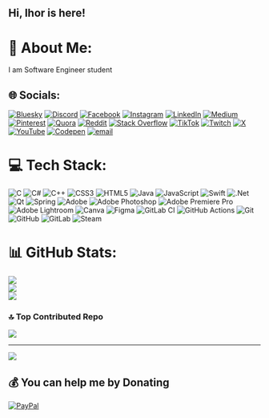 ## Hi, Ihor is here!
# 💫 About Me:
I am Software Engineer student<br>


## 🌐 Socials:
[![Bluesky](https://img.shields.io/badge/bluesky-0285FF?style=for-the-badge&logo=bluesky&logoColor=%23FFFFFF)](https://bsky.app/profile/ihnore-ihor.bsky.social) [![Discord](https://img.shields.io/badge/Discord-%237289DA.svg?logo=discord&logoColor=white)](https://discord.gg/igor_braichenko) [![Facebook](https://img.shields.io/badge/Facebook-%231877F2.svg?logo=Facebook&logoColor=white)](https://facebook.com/61550984544821) [![Instagram](https://img.shields.io/badge/Instagram-%23E4405F.svg?logo=Instagram&logoColor=white)](https://instagram.com/igor_braichenko) [![LinkedIn](https://img.shields.io/badge/LinkedIn-%230077B5.svg?logo=linkedin&logoColor=white)](https://linkedin.com/in/ihorbraichenko) [![Medium](https://img.shields.io/badge/Medium-12100E?logo=medium&logoColor=white)](https://medium.com/@igorbrajchenko) [![Pinterest](https://img.shields.io/badge/Pinterest-%23E60023.svg?logo=Pinterest&logoColor=white)](https://pinterest.com/igorbrajchenko) [![Quora](https://img.shields.io/badge/Quora-%23B92B27.svg?logo=Quora&logoColor=white)](https://quora.com/profile/Ihor-Braichenko) [![Reddit](https://img.shields.io/badge/Reddit-%23FF4500.svg?logo=Reddit&logoColor=white)](https://reddit.com/user/u/Igor_Braichenko) [![Stack Overflow](https://img.shields.io/badge/-Stackoverflow-FE7A16?logo=stack-overflow&logoColor=white)](https://stackoverflow.com/users/Ihnore_Ihor) [![TikTok](https://img.shields.io/badge/TikTok-%23000000.svg?logo=TikTok&logoColor=white)](https://tiktok.com/@ihnore_ihor) [![Twitch](https://img.shields.io/badge/Twitch-%239146FF.svg?logo=Twitch&logoColor=white)](https://twitch.tv/Ihnore_Ihor) [![X](https://img.shields.io/badge/X-black.svg?logo=X&logoColor=white)](https://x.com/@igor_braichenko) [![YouTube](https://img.shields.io/badge/YouTube-%23FF0000.svg?logo=YouTube&logoColor=white)](https://youtube.com/@@IhnoreIhor) [![Codepen](https://img.shields.io/badge/Codepen-000000?logo=codepen&logoColor=white)](https://codepen.io/@ihor_braichenko) [![email](https://img.shields.io/badge/Email-D14836?logo=gmail&logoColor=white)](mailto:ihorbraichenko@gmail.com) 

# 💻 Tech Stack:
![C](https://img.shields.io/badge/c-%2300599C.svg?style=for-the-badge&logo=c&logoColor=white) ![C#](https://img.shields.io/badge/c%23-%23239120.svg?style=for-the-badge&logo=csharp&logoColor=white) ![C++](https://img.shields.io/badge/c++-%2300599C.svg?style=for-the-badge&logo=c%2B%2B&logoColor=white) ![CSS3](https://img.shields.io/badge/css3-%231572B6.svg?style=for-the-badge&logo=css3&logoColor=white) ![HTML5](https://img.shields.io/badge/html5-%23E34F26.svg?style=for-the-badge&logo=html5&logoColor=white) ![Java](https://img.shields.io/badge/java-%23ED8B00.svg?style=for-the-badge&logo=openjdk&logoColor=white) ![JavaScript](https://img.shields.io/badge/javascript-%23323330.svg?style=for-the-badge&logo=javascript&logoColor=%23F7DF1E) ![Swift](https://img.shields.io/badge/swift-F54A2A?style=for-the-badge&logo=swift&logoColor=white) ![.Net](https://img.shields.io/badge/.NET-5C2D91?style=for-the-badge&logo=.net&logoColor=white) ![Qt](https://img.shields.io/badge/Qt-%23217346.svg?style=for-the-badge&logo=Qt&logoColor=white) ![Spring](https://img.shields.io/badge/spring-%236DB33F.svg?style=for-the-badge&logo=spring&logoColor=white) ![Adobe](https://img.shields.io/badge/adobe-%23FF0000.svg?style=for-the-badge&logo=adobe&logoColor=white) ![Adobe Photoshop](https://img.shields.io/badge/adobe%20photoshop-%2331A8FF.svg?style=for-the-badge&logo=adobe%20photoshop&logoColor=white) ![Adobe Premiere Pro](https://img.shields.io/badge/Adobe%20Premiere%20Pro-9999FF.svg?style=for-the-badge&logo=Adobe%20Premiere%20Pro&logoColor=white) ![Adobe Lightroom](https://img.shields.io/badge/Adobe%20Lightroom-31A8FF.svg?style=for-the-badge&logo=Adobe%20Lightroom&logoColor=white) ![Canva](https://img.shields.io/badge/Canva-%2300C4CC.svg?style=for-the-badge&logo=Canva&logoColor=white) ![Figma](https://img.shields.io/badge/figma-%23F24E1E.svg?style=for-the-badge&logo=figma&logoColor=white) ![GitLab CI](https://img.shields.io/badge/gitlab%20CI-%23181717.svg?style=for-the-badge&logo=gitlab&logoColor=white) ![GitHub Actions](https://img.shields.io/badge/github%20actions-%232671E5.svg?style=for-the-badge&logo=githubactions&logoColor=white) ![Git](https://img.shields.io/badge/git-%23F05033.svg?style=for-the-badge&logo=git&logoColor=white) ![GitHub](https://img.shields.io/badge/github-%23121011.svg?style=for-the-badge&logo=github&logoColor=white) ![GitLab](https://img.shields.io/badge/gitlab-%23181717.svg?style=for-the-badge&logo=gitlab&logoColor=white) ![Steam](https://img.shields.io/badge/steam-%23000000.svg?style=for-the-badge&logo=steam&logoColor=white)
# 📊 GitHub Stats:
![](https://github-readme-stats.vercel.app/api?username=Ihnore-Ihor&theme=dark&hide_border=false&include_all_commits=false&count_private=false)<br/>
![](https://nirzak-streak-stats.vercel.app/?user=Ihnore-Ihor&theme=dark&hide_border=false)<br/>
![](https://github-readme-stats.vercel.app/api/top-langs/?username=Ihnore-Ihor&theme=dark&hide_border=false&include_all_commits=false&count_private=false&layout=compact)

### 🔝 Top Contributed Repo
![](https://github-contributor-stats.vercel.app/api?username=Ihnore-Ihor&limit=5&theme=dark&combine_all_yearly_contributions=true)

---
[![](https://visitcount.itsvg.in/api?id=Ihnore-Ihor&icon=0&color=1)](https://visitcount.itsvg.in)

  ## 💰 You can help me by Donating
  [![PayPal](https://img.shields.io/badge/PayPal-00457C?style=for-the-badge&logo=paypal&logoColor=white)](https://paypal.me/UDDCH7YKV6Q9J) 

  
<!-- Proudly created with GPRM ( https://gprm.itsvg.in ) -->
